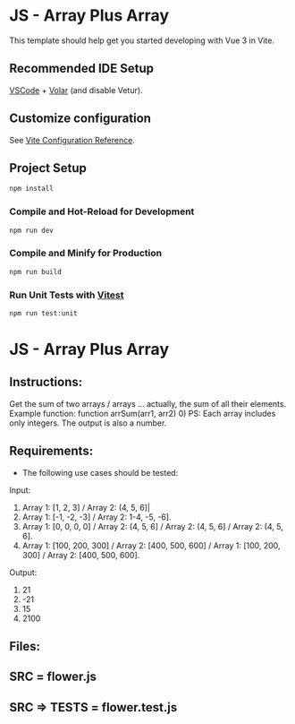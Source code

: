 # JS - Array Plus Array

This template should help get you started developing with Vue 3 in Vite.

## Recommended IDE Setup

[VSCode](https://code.visualstudio.com/) + [Volar](https://marketplace.visualstudio.com/items?itemName=Vue.volar) (and disable Vetur).

## Customize configuration

See [Vite Configuration Reference](https://vitejs.dev/config/).

## Project Setup

```sh
npm install
```

### Compile and Hot-Reload for Development

```sh
npm run dev
```

### Compile and Minify for Production

```sh
npm run build
```

### Run Unit Tests with [Vitest](https://vitest.dev/)

```sh
npm run test:unit
```

# JS - Array Plus Array

## Instructions: 
Get the sum of two arrays / arrays ... actually, the sum of all their elements.
Example function:
function arrSum(arr1, arr2) 0)
PS: Each array includes only integers. The output is also a number.

## Requirements:

- The following use cases should be tested:

Input:
1) Array 1: [1, 2, 3] / Array 2: (4, 5, 6]|
2) Array 1: [-1, -2, -3] / Array 2: 1-4, -5, -6].
3) Array 1: [0, 0, 0, 0] / Array 2: (4, 5, 6] / Array 2: (4, 5, 6] / Array 2: (4, 5, 6].
4) Array 1: [100, 200, 300] / Array 2: [400, 500, 600] / Array 1: [100, 200, 300] / Array 2: [400, 500, 600].

Output:
1) 21
2) -21
3) 15
4) 2100

## Files:

## SRC = flower.js

## SRC => TESTS = flower.test.js